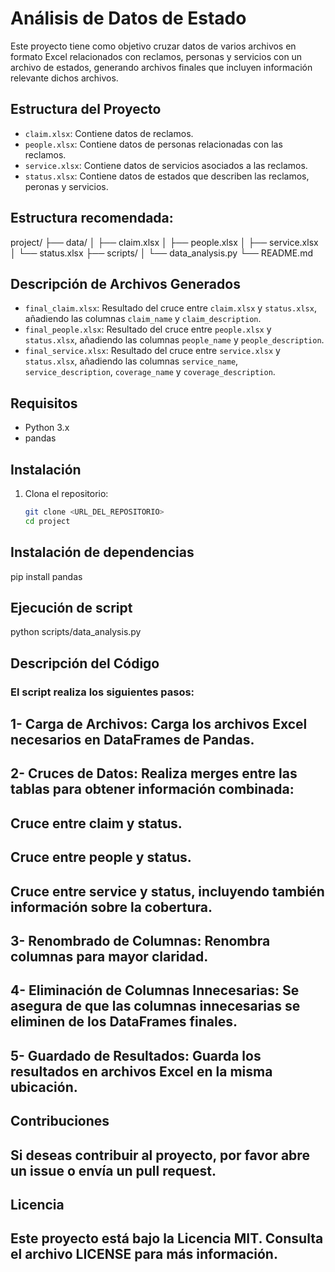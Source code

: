 # Análisis de Datos de Estado

Este proyecto tiene como objetivo cruzar datos de varios archivos en formato Excel relacionados con reclamos, personas y servicios con un archivo de estados, 
generando archivos finales que incluyen información relevante dichos archivos.


## Estructura del Proyecto

- `claim.xlsx`: Contiene datos de reclamos.
- `people.xlsx`: Contiene datos de personas relacionadas con las reclamos.
- `service.xlsx`: Contiene datos de servicios asociados a las reclamos.
- `status.xlsx`: Contiene datos de estados que describen las reclamos, peronas y servicios.

## Estructura recomendada: 

project/
├── data/
│   ├── claim.xlsx
│   ├── people.xlsx
│   ├── service.xlsx
│   └── status.xlsx
├── scripts/
│   └── data_analysis.py
└── README.md


## Descripción de Archivos Generados

- `final_claim.xlsx`: Resultado del cruce entre `claim.xlsx` y `status.xlsx`, añadiendo las columnas `claim_name` y `claim_description`.
- `final_people.xlsx`: Resultado del cruce entre `people.xlsx` y `status.xlsx`, añadiendo las columnas `people_name` y `people_description`.
- `final_service.xlsx`: Resultado del cruce entre `service.xlsx` y `status.xlsx`, añadiendo las columnas `service_name`, `service_description`, `coverage_name` y `coverage_description`.

## Requisitos

- Python 3.x
- pandas

## Instalación

1. Clona el repositorio:
   ```bash
   git clone <URL_DEL_REPOSITORIO>
   cd project

## Instalación de dependencias

pip install pandas

## Ejecución de script

python scripts/data_analysis.py


## Descripción del Código
### El script realiza los siguientes pasos:

## 1- Carga de Archivos: Carga los archivos Excel necesarios en DataFrames de Pandas.
## 2- Cruces de Datos: Realiza merges entre las tablas para obtener información combinada:
##    Cruce entre claim y status.
##    Cruce entre people y status.
##    Cruce entre service y status, incluyendo también información sobre la cobertura.
## 3- Renombrado de Columnas: Renombra columnas para mayor claridad.
## 4- Eliminación de Columnas Innecesarias: Se asegura de que las columnas innecesarias se eliminen de los DataFrames finales.
## 5- Guardado de Resultados: Guarda los resultados en archivos Excel en la misma ubicación.

## Contribuciones
## Si deseas contribuir al proyecto, por favor abre un issue o envía un pull request.

## Licencia
## Este proyecto está bajo la Licencia MIT. Consulta el archivo LICENSE para más información.